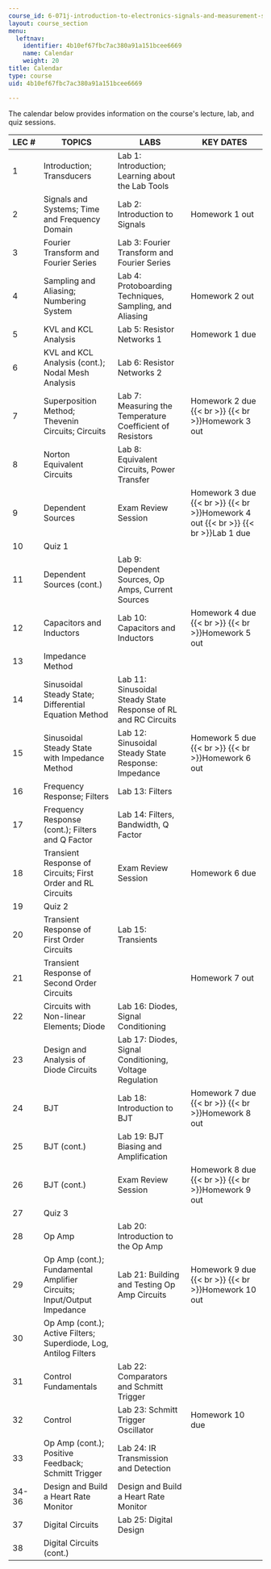 ```yaml
---
course_id: 6-071j-introduction-to-electronics-signals-and-measurement-spring-2006
layout: course_section
menu:
  leftnav:
    identifier: 4b10ef67fbc7ac380a91a151bcee6669
    name: Calendar
    weight: 20
title: Calendar
type: course
uid: 4b10ef67fbc7ac380a91a151bcee6669

---
```


The calendar below provides information on the course's lecture, lab, and quiz sessions.

| LEC # | TOPICS | LABS | KEY DATES |
| --- | --- | --- | --- |
| 1 | Introduction; Transducers | Lab 1: Introduction; Learning about the Lab Tools |  |
| 2 | Signals and Systems; Time and Frequency Domain | Lab 2: Introduction to Signals | Homework 1 out |
| 3 | Fourier Transform and Fourier Series | Lab 3: Fourier Transform and Fourier Series |  |
| 4 | Sampling and Aliasing; Numbering System | Lab 4: Protoboarding Techniques, Sampling, and Aliasing | Homework 2 out |
| 5 | KVL and KCL Analysis | Lab 5: Resistor Networks 1 | Homework 1 due |
| 6 | KVL and KCL Analysis (cont.); Nodal Mesh Analysis | Lab 6: Resistor Networks 2 |  |
| 7 | Superposition Method; Thevenin Circuits; Circuits | Lab 7: Measuring the Temperature Coefficient of Resistors | Homework 2 due  {{< br >}}  {{< br >}}Homework 3 out |
| 8 | Norton Equivalent Circuits | Lab 8: Equivalent Circuits, Power Transfer |  |
| 9 | Dependent Sources | Exam Review Session | Homework 3 due  {{< br >}}  {{< br >}}Homework 4 out  {{< br >}}  {{< br >}}Lab 1 due |
| 10 | Quiz 1 |  |  |
| 11 | Dependent Sources (cont.) | Lab 9: Dependent Sources, Op Amps, Current Sources |  |
| 12 | Capacitors and Inductors | Lab 10: Capacitors and Inductors | Homework 4 due  {{< br >}}  {{< br >}}Homework 5 out |
| 13 | Impedance Method |  |  |
| 14 | Sinusoidal Steady State; Differential Equation Method | Lab 11: Sinusoidal Steady State Response of RL and RC Circuits |  |
| 15 | Sinusoidal Steady State with Impedance Method | Lab 12: Sinusoidal Steady State Response: Impedance | Homework 5 due  {{< br >}}  {{< br >}}Homework 6 out |
| 16 | Frequency Response; Filters | Lab 13: Filters |  |
| 17 | Frequency Response (cont.); Filters and Q Factor | Lab 14: Filters, Bandwidth, Q Factor |  |
| 18 | Transient Response of Circuits; First Order and RL Circuits | Exam Review Session | Homework 6 due |
| 19 | Quiz 2 |  |  |
| 20 | Transient Response of First Order Circuits | Lab 15: Transients |  |
| 21 | Transient Response of Second Order Circuits |  | Homework 7 out |
| 22 | Circuits with Non-linear Elements; Diode | Lab 16: Diodes, Signal Conditioning |  |
| 23 | Design and Analysis of Diode Circuits | Lab 17: Diodes, Signal Conditioning, Voltage Regulation |  |
| 24 | BJT | Lab 18: Introduction to BJT | Homework 7 due  {{< br >}}  {{< br >}}Homework 8 out |
| 25 | BJT (cont.) | Lab 19: BJT Biasing and Amplification |  |
| 26 | BJT (cont.) | Exam Review Session | Homework 8 due  {{< br >}}  {{< br >}}Homework 9 out |
| 27 | Quiz 3 |  |  |
| 28 | Op Amp | Lab 20: Introduction to the Op Amp |  |
| 29 | Op Amp (cont.); Fundamental Amplifier Circuits; Input/Output Impedance | Lab 21: Building and Testing Op Amp Circuits | Homework 9 due  {{< br >}}  {{< br >}}Homework 10 out |
| 30 | Op Amp (cont.); Active Filters; Superdiode, Log, Antilog Filters |  |  |
| 31 | Control Fundamentals | Lab 22: Comparators and Schmitt Trigger |  |
| 32 | Control | Lab 23: Schmitt Trigger Oscillator | Homework 10 due |
| 33 | Op Amp (cont.); Positive Feedback; Schmitt Trigger | Lab 24: IR Transmission and Detection |  |
| 34-36 | Design and Build a Heart Rate Monitor | Design and Build a Heart Rate Monitor |  |
| 37 | Digital Circuits | Lab 25: Digital Design |  |
| 38 | Digital Circuits (cont.) |  |